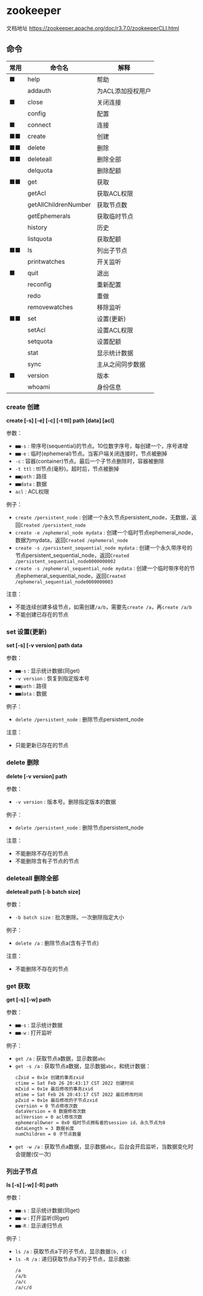 # zookeeper

文档地址 https://zookeeper.apache.org/doc/r3.7.0/zookeeperCLI.html
## 命令
| 常用 | 命令名               | 解释              |
| ---- | -------------------- | ----------------- |
| ■    | help                 | 帮助              |
|      | addauth              | 为ACL添加授权用户 |
| ■    | close                | 关闭连接          |
|      | config               | 配置              |
| ■    | connect              | 连接              |
| ■■   | create               | 创建              |
| ■■   | delete               | 删除              |
| ■■   | deleteall            | 删除全部          |
|      | delquota             | 删除配额          |
| ■■   | get                  | 获取              |
|      | getAcl               | 获取ACL权限       |
|      | getAllChildrenNumber | 获取节点数        |
|      | getEphemerals        | 获取临时节点      |
|      | history              | 历史              |
|      | listquota            | 获取配额          |
| ■■   | ls                   | 列出子节点        |
|      | printwatches         | 开关监听          |
| ■    | quit                 | 退出              |
|      | reconfig             | 重新配置          |
|      | redo                 | 重做              |
|      | removewatches        | 移除监听          |
| ■■   | set                  | 设置(更新)        |
|      | setAcl               | 设置ACL权限       |
|      | setquota             | 设置配额          |
|      | stat                 | 显示统计数据      |
|      | sync                 | 主从之间同步数据  |
| ■    | version              | 版本              |
|      | whoami               | 身份信息          |

### create 创建
**create [-s] [-e] [-c] [-t ttl] path [data] [acl]**

参数：
- `■■-s` : 带序号(sequential)的节点。10位数字序号，每创建一个，序号递增
- `■■-e` : 临时(ephemeral)节点。当客户端关闭连接时，节点被删掉
- `-c` : 容器(container)节点。最后一个子节点删除时，容器被删除
- `-t ttl` : ttl节点(毫秒)。超时后，节点被删掉
- `■■path` : 路径
- `■■data` : 数据
- `acl` : ACL权限

例子：
- `create /persistent_node` : 创建一个永久节点persistent_node，无数据，返回`Created /persistent_node`
- `create -e /ephemeral_node mydata` : 创建一个临时节点ephemeral_node，数据为mydata，返回`Created /ephemeral_node`
- `create -s /persistent_sequential_node mydata` : 创建一个永久带序号的节点persistent_sequential_node，返回`Created /persistent_sequential_node0000000002`
- `create -s /ephemeral_sequential_node mydata` : 创建一个临时带序号的节点ephemeral_sequential_node，返回`Created /ephemeral_sequential_node0000000003`

注意：
- 不能连续创建多级节点，如需创建`/a/b`，需要先`create /a`，再`create /a/b`
- 不能创建已存在的节点

### set 设置(更新)
**set [-s] [-v version] path data**

参数：
- `■■-s` : 显示统计数据(同get)
- `-v version` : 恢复到指定版本号
- `■■path` : 路径
- `■■data` : 数据

例子：
- `delete /persistent_node` : 删除节点persistent_node

注意：
- 只能更新已存在的节点

### delete 删除
**delete [-v version] path**

参数：
- `-v version` : 版本号。删除指定版本的数据

例子：
- `delete /persistent_node` : 删除节点persistent_node

注意：
- 不能删除不存在的节点
- 不能删除含有子节点的节点

### deleteall 删除全部
**deleteall path [-b batch size]**

参数：
- `-b batch size` : 批次删除。一次删除指定大小

例子：
- `delete /a` : 删除节点a(含有子节点)

注意：
- 不能删除不存在的节点

### get 获取
**get [-s] [-w] path**

参数：
- `■■-s` : 显示统计数据
- `■■-w` : 打开监听

例子：
- `get /a` : 获取节点a数据，显示数据`abc`
- `get -s /a` : 获取节点a数据，显示数据`abc`，和统计数据：
  ```txt
  cZxid = 0x1e 创建的事务zxid
  ctime = Sat Feb 26 20:43:17 CST 2022 创建时间
  mZxid = 0x1e 最后修改的事务zxid
  mtime = Sat Feb 26 20:43:17 CST 2022 最后修改时间
  pZxid = 0x1e 最后修改的子节点zxid
  cversion = 0 节点修改次数
  dataVersion = 0 数据修改次数
  aclVersion = 0 acl修改次数
  ephemeralOwner = 0x0 临时节点拥有者的session id，永久节点为0
  dataLength = 3 数据长度
  numChildren = 0 子节点数量
  ```
- `get -w /a` : 获取节点a数据，显示数据`abc`。后台会开启监听，当数据变化时会提醒(仅一次)

### 列出子节点
**ls [-s] [-w] [-R] path**

参数：
- `■■-s` : 显示统计数据(同get)
- `■■-w` : 打开监听(同get)
- `■■-R` : 显示递归节点

例子：
- `ls /a` : 获取节点a下的子节点，显示数据`[b, c]`
- `ls -R /a` : 递归获取节点a下的子节点，显示数据:
  ```txt
  /a
  /a/b
  /a/c
  /a/c/d
  ```
